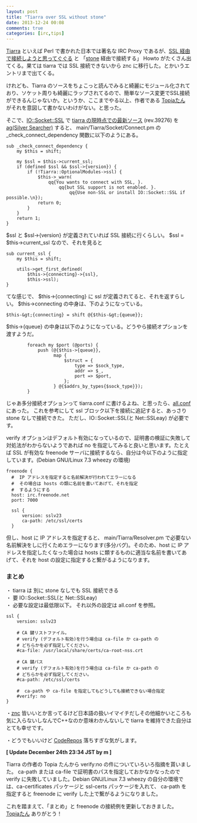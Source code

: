 ```yaml
---
layout: post
title: "Tiarra over SSL without stone"
date: 2013-12-24 00:08
comments: true
categories: [irc,tips]
---
```

[Tiarra](http://www.clovery.jp/tiarra/) といえば Perl で書かれた日本では著名な IRC Proxy であるが、[SSL 経由で接続しようと思ってぐぐる](https://www.google.co.jp/search?q=tiarra+ssl&amp;oq=tiarra+ssl) と 「[stone](http://www.gcd.org/sengoku/stone/Welcome.ja.html) 経由で接続する」 Howto がたくさん出てくる。果ては tiarra では SSL 接続できないから znc に移行した。とかいうエントリまで出てくる。

けれども、Tiarra のソースをちょこっと読んでみると綺麗にモジュール化されており、ソケット周りも綺麗にラップされてるので、簡単なソース変更でSSL接続ができるんじゃないか。というか、ここまでやる以上、作者である <a href="http://www.clovery.jp/">Topiaたん</a> がそれを意図して書かないわけがない。と思った。

そこで、[IO::Socket::SSL](http://search.cpan.org/~sullr/IO-Socket-SSL-1.962/) で [tiarra の現時点での最新ソース](http://coderepos.org/share/browser/lang/perl/tiarra) (rev.39276) を [ag(Silver Searcher)](https://github.com/ggreer/the_silver_searcher) すると、 main/Tiarra/Socket/Connect.pm の _check_connect_dependency 関数に以下のようにある。

```
sub _check_connect_dependency {
    my $this = shift;

    my $ssl = $this->current_ssl;
    if (defined $ssl && $ssl->{version}) {
        if (!Tiarra::OptionalModules->ssl) {
            $this->_warn(
                qq{You wants to connect with SSL, }.
                    qq{but SSL support is not enabled. }.
                        qq{Use non-SSL or install IO::Socket::SSL if possible.\n});
            return 0;
        }
    }
    return 1;
}
```

$ssl と $ssl->{version} が定義されていれば SSL 接続に行くらしい。
$ssl = $this-&gt;current_ssl なので、それを見ると

```
sub current_ssl {
    my $this = shift;

    utils->get_first_defined(
        $this->{connecting}->{ssl},
        $this->ssl);
}
```

てな感じで、 $this-&gt;{connecting} に ssl が定義されてると、それを返すらしい。
$this-&gt;connecting の中身は、下のようになっている。

```
$this-&gt;{connecting} = shift @{$this-&gt;{queue}};
```

$this-&gt;{queue} の中身は以下のようになっている。どうやら接続オプションを渡すようだ。

```
        foreach my $port (@ports) {
            push (@{$this->{queue}},
                  map {
                      $struct = {
                          type => $sock_type,
                          addr => $_,
                          port => $port,
                      };
                  } @{$addrs_by_types{$sock_type}});
        }
```

じゃあ多分接続オプションって tiarra.conf に書けるよね、と思ったら、[all.conf](http://coderepos.org/share/browser/lang/perl/tiarra/trunk/all.conf#L296) にあった。
これを参考にして ssl ブロック以下を接続に追記すると、あっさり stone なしで接続できた。
ただし、IO::Socket::SSL(と Net::SSLeay) が必要です。

verify オプションはデフォルト有効になっているので、証明書の検証に失敗して対処法がわからないようであれば no を指定してみると良いと思います。たとえば SSL が有効な freenode サーバに接続するなら、自分は今以下のように指定しています。(Debian GNU/Linux 7.3 wheezy の環境)

```
freenode {
  #  IP アドレスを指定すると名前解決が行われてエラーになる
  #  その場合は hosts の類に名前を書いてあげて、それを指定
  #  するようにする
  host: irc.freenode.net
  port: 7000

  ssl {
      version: sslv23
      ca-path: /etc/ssl/certs
  }
```

但し、host に IP アドレスを指定すると、 main/Tiarra/Resolver.pm で必要ない名前解決をしに行くためエラーになります(多分バグ)。そのため、host に IP アドレスを指定したくなった場合は hosts に類するものに適当な名前を書いてあげて、それを host の設定に指定すると繋がるようになります。

### まとめ

・ tiarra は 別に stone なしでも SSL 接続できる  
・ 要 IO::Socket::SSL(と Net::SSLeay)  
・ 必要な設定は最低限以下。 それ以外の設定は all.conf を参照。

```
ssl {
    version: sslv23

    # CA 鍵リストファイル。
    # verify (デフォルト有効)を行う場合は ca-file か ca-path の
    # どちらかを必ず指定してください。
    #ca-file: /usr/local/share/certs/ca-root-nss.crt

    # CA 鍵パス
    # verify (デフォルト有効)を行う場合は ca-file か ca-path の
    # どちらかを必ず指定してください。
    #ca-path: /etc/ssl/certs

    #  ca-path や ca-file を指定してもどうしても接続できない場合指定
    #verify: no
}
```

・[znc](http://znc.in/) 皆いいとか言ってるけど日本語の扱いイマイチだしその他細かいところも気に入らないしなんでC++なのか意味わかんないしで tiarra を維持できた自分はとても幸せです。  

・どうでもいいけど [CodeRepos](http://coderepos.org/) 落ちすぎな気がします。

**[ Update December 24th 23:34 JST by m ]**

Tiarra の作者の Topia たんから verify:no の件についていろいろ指摘を貰いました。 ca-path または ca-file で証明書のパスを指定しておかなかなったので verify に失敗していました。Debian GNU/Linux 7.3 wheezy の自分の環境では、ca-certificates パッケージと ssl-certs パッケージを入れて、 ca-path を指定すると freenode に verify した上で繋がるようになりました。

これを踏まえて、「まとめ」と freenode の接続例を更新しておきました。 <a href="http://www.clovery.jp/">Topiaたん</a> ありがとう！
